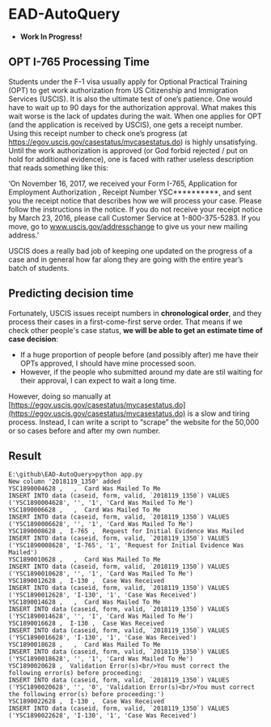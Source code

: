 # EAD-AutoQuery

* **Work In Progress!**

## OPT I-765 Processing Time

Students under the F-1 visa usually apply for Optional Practical Training (OPT) to get work authorization from US Citizenship and Immigration Services (USCIS). It is also the ultimate test of one’s patience. One would have to wait up to 90 days for the authorization approval. What makes this wait worse is the lack of updates during the wait. When one applies for OPT (and the application is received by USCIS), one gets a receipt number. Using this receipt number to check one’s progress (at https://egov.uscis.gov/casestatus/mycasestatus.do) is highly unsatisfying. Until the work authorization is approved (or God forbid rejected / put on hold for additional evidence), one is faced with rather useless description that reads something like this:


‘On November 16, 2017, we received your Form I-765, Application for Employment Authorization , Receipt Number YSC**********, and sent you the receipt notice that describes how we will process your case. Please follow the instructions in the notice. If you do not receive your receipt notice by March 23, 2016, please call Customer Service at 1-800-375-5283. If you move, go to www.uscis.gov/addresschange to give us your new mailing address.’


USCIS does a really bad job of keeping one updated on the progress of a case and in general how far along they are going with the entire year’s batch of students.

## Predicting decision time

Fortunately, USCIS issues receipt numbers in **chronological order**, and they process their cases in a first-come-first serve order. That means if we check other people's case status, **we will be able to get an estimate time of case decision**:

* If a huge proportion of people before (and possibly after) me have their OPTs approved, I should have mine processed soon.
* However, if the people who submitted around my date are stil waiting for their approval, I can expect to wait a long time.


However, doing so manually at [https://egov.uscis.gov/casestatus/mycasestatus.do](https://egov.uscis.gov/casestatus/mycasestatus.do) is a slow and tiring process. Instead, I can write a script to “scrape” the website for the 50,000 or so cases before and after my own number.


## Result

```
E:\github\EAD-AutoQuery>python app.py
New column '2018119_1350' added
YSC1890004628 ,   ,  Card Was Mailed To Me
INSERT INTO data (caseid, form, valid, `2018119_1350`) VALUES ('YSC1890004628', '', '1', 'Card Was Mailed To Me')
YSC1890006628 ,   ,  Card Was Mailed To Me
INSERT INTO data (caseid, form, valid, `2018119_1350`) VALUES ('YSC1890006628', '', '1', 'Card Was Mailed To Me')
YSC1890008628 ,  I-765 ,  Request for Initial Evidence Was Mailed
INSERT INTO data (caseid, form, valid, `2018119_1350`) VALUES ('YSC1890008628', 'I-765', '1', 'Request for Initial Evidence Was Mailed')
YSC1890010628 ,   ,  Card Was Mailed To Me
INSERT INTO data (caseid, form, valid, `2018119_1350`) VALUES ('YSC1890010628', '', '1', 'Card Was Mailed To Me')
YSC1890012628 ,  I-130 ,  Case Was Received
INSERT INTO data (caseid, form, valid, `2018119_1350`) VALUES ('YSC1890012628', 'I-130', '1', 'Case Was Received')
YSC1890014628 ,   ,  Card Was Mailed To Me
INSERT INTO data (caseid, form, valid, `2018119_1350`) VALUES ('YSC1890014628', '', '1', 'Card Was Mailed To Me')
YSC1890016628 ,  I-130 ,  Case Was Received
INSERT INTO data (caseid, form, valid, `2018119_1350`) VALUES ('YSC1890016628', 'I-130', '1', 'Case Was Received')
YSC1890018628 ,   ,  Card Was Mailed To Me
INSERT INTO data (caseid, form, valid, `2018119_1350`) VALUES ('YSC1890018628', '', '1', 'Card Was Mailed To Me')
YSC1890020628 ,  Validation Error(s)<br/>You must correct the following error(s) before proceeding:
INSERT INTO data (caseid, form, valid, `2018119_1350`) VALUES ('YSC1890020628', '', '0', 'Validation Error(s)<br/>You must correct the following error(s) before proceeding:')
YSC1890022628 ,  I-130 ,  Case Was Received
INSERT INTO data (caseid, form, valid, `2018119_1350`) VALUES ('YSC1890022628', 'I-130', '1', 'Case Was Received')
```
